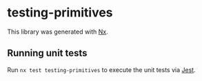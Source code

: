 # testing-primitives

This library was generated with [Nx](https://nx.dev).

## Running unit tests

Run `nx test testing-primitives` to execute the unit tests via [Jest](https://jestjs.io).

